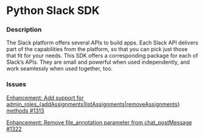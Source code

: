 # Python Slack SDK

### Description
The Slack platform offers several APIs to build apps. Each Slack API delivers part of the capabilities from the platform, so that you can pick just those that fit for your needs. This SDK offers a corresponding package for each of Slack’s APIs. They are small and powerful when used independently, and work seamlessly when used together, too.

### Issues

[Enhancement: Add support for admin_roles_{addAssignments|listAssignments|removeAssignments} methods #1313](https://github.com/slackapi/python-slack-sdk/issues/1313)

[Enhancement: Remove file_annotation parameter from chat_postMessage #1322](https://github.com/slackapi/python-slack-sdk/issues/1322)